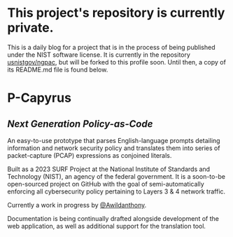 # This project's repository is currently private.

This is a daily blog for a project that is in the process of being published under the NIST software license.
It is currently in the repository [usnistgov/ngpac](https://github.com/usnistgov/ngpac), but will be forked to this profile soon.
Until then, a copy of its README.md file is found below.

# **P-Capyrus**
## ***Next Generation Policy-as-Code***

An easy-to-use prototype that parses English-language prompts detailing information and network security policy and translates them into series of packet-capture (PCAP) expressions as conjoined literals.

Built as a 2023 SURF Project at the National Institute of Standards and Technology (NIST), an agency of the federal government. It is a soon-to-be open-sourced project on GitHub with the goal of semi-automatically enforcing all cybersecurity policy pertaining to Layers 3 & 4 network traffic.

Currently a work in progress by [@Awildanthony](https://github.com/Awildanthony).

Documentation is being continually drafted alongside development of the web application, as well as additional support for the translation tool.

